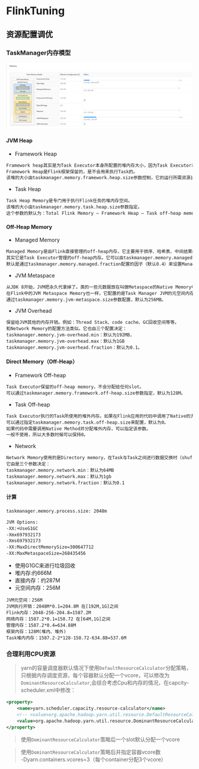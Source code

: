 # FlinkTuning

## 资源配置调优

### TaskManager内存模型

![image](./image/taskmanager.png)

#### JVM Heap

- Framework Heap

```txt
Framework heap其实是为Task Executor本身所配置的堆内存大小，因为Task Executor本身也是一个Java。
Framework Heap是Flink框架保留的，是不会用来执行Task的。
该堆的大小由taskmanager.memory.framework.heap.size参数控制，它的运行所需资源比较轻量级，默认为128M。
```

- Task Heap
```txt
Task Heap Memory是专门用于执行Flink任务的堆内存空间。
该堆的大小由taskmanager.memory.task.heap.size参数指定。
这个参数的默认为：Total Flink Memory – Framework Heap – Task off-heap memory – Managed Memory – Network Memory。
```

#### Off-Heap Memory

- Managed Memory
```txt
Managed Memory是由Flink直接管理的off-heap内存，它主要用于排序、哈希表、中间结果缓存、RocksDB的backend。
其实它是Task Executor管理的off-heap内存。它可以由taskmanager.memory.managed.size 参数直接配置指定，默认是不配置的。
默认是通过taskmanager.memory.managed.fraction配置的因子（默认0.4）来设置Managed off-heap memory，默认为Total Flink Memory的40%
```

- JVM Metaspace
```txt
从JDK 8开始，JVM把永久代拿掉了。类的一些元数据放在叫做Metaspace的Native Memory中。
在Flink中的JVM Metaspace Memory也一样，它配置的是Task Manager JVM的元空间内存大小。
通过taskmanager.memory.jvm-metaspace.size参数配置，默认为256MB。
```

- JVM Overhead
```txt
保留给JVM其他的内存开销。例如：Thread Stack、code cache、GC回收空间等等。
和Network Memory的配置方法类似。它也由三个配置决定：
taskmanager.memory.jvm-overhead.min：默认为192MB，
taskmanager.memory.jvm-overhead.max：默认为1GB
taskmanager.memory.jvm-overhead.fraction：默认为0.1。
```

#### Direct Memory（Off-Heap）
- Framework Off-heap
```txt
Task Executor保留的off-heap memory，不会分配给任何slot。
可以通过taskmanager.memory.framework.off-heap.size参数指定，默认为128M。
```
- Task Off-heap
```txt
Task Executor执行的Task所使用的堆外内存。如果在Flink应用的代码中调用了Native的方法，需要用到off-heap内存，这些内存会分配到Off-heap堆外内存中。
可以通过指定taskmanager.memory.task.off-heap.size来配置，默认为0。
如果代码中需要调用Native Method并分配堆外内存，可以指定该参数。
一般不使用，所以大多数时候可以保持0。
```
- Network
```txt
Network Memory使用的是Directory memory，在Task与Task之间进行数据交换时（shuffle），需要将数据缓存下来，缓存能够使用的内存大小就是这个Network Memory。
它由是三个参数决定：
taskmanager.memory.network.min：默认为64MB
taskmanager.memory.network.max：默认为1gb
taskmanager.memory.network.fraction：默认为0.1
```

#### 计算
`taskmanager.memory.process.size: 2048m`
```sh
JVM Options:
-XX:+UseG1GC
-Xmx697932173
-Xms697932173
-XX:MaxDirectMemorySize=300647712
-XX:MaxMetaspaceSize=268435456
```
- 使用G1GC来进行垃圾回收
- 堆内存:约666M
- 直接内存：约287M
- 元空间内存：256M

```
JVM元空间：256M
JVM执行开销：2048M*0.1=204.8M 在[192M,1G]之间
Flink内存：2048-256-204.8=1587.2M
网络内存：1587.2*0.1=158.72 在[64M,1G]之间
管理内存：1587.2*0.4=634.88M
框架内存：128M(堆内、堆外)
Task堆内内存：1587.2-2*128-158.72-634.88=537.6M
```

### 合理利用CPU资源
> yarn的容量调度器默认情况下使用`DefaultResourceCalculator`分配策略，只根据内存调度资源，每个容器默认分配一个vcore，可以修改为`DominantResourceCalculator`,会综合考虑Cpu和内存的情况，在capcity-scheduler.xml中修改：
```xml
<property>
    <name>yarn.scheduler.capacity.resource-calculator</name>
    <!-- <value>org.apache.hadoop.yarn.util.resource.DefaultResourceCalculator</value> -->
    <value>org.apache.hadoop.yarn.util.resource.DominantResourceCalculator</value>
</property>
```
> 使用`DominantResourceCalculator`策略后一个slot默认分配一个vcore

>使用`DominantResourceCalculator`策略后并指定容器vcore数  
-Dyarn.containers.vcores=3（每个container分配3个vcore）